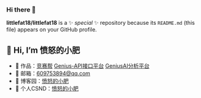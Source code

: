 ### Hi there 👋

**littlefat18/littlefat18** is a ✨ _special_ ✨ repository because its `README.md` (this file) appears on your GitHub profile.

## 👋 Hi, I’m 愤怒的小肥

- 🏡 作品：<a href="https://github.com/littlefat18/user-center" target="_blank">竞赛帮</a> <a href="https://github.com/littlefat18/genius-API" target="_blank">Genius-API接口平台</a> <a href="https://github.com/littlefat18/geniusBI" target="_blank">GeniusAI分析平台</a> 
- 📩 邮箱：609753894@qq.com
- 💬 博客园：<a href="https://www.cnblogs.com/gen1us/" target="_blank">愤怒的小肥</a>
- 📝 个人CSND：<a href="https://blog.csdn.net/qq_59622162?type=blog" target="_blank">愤怒的小肥</a>

